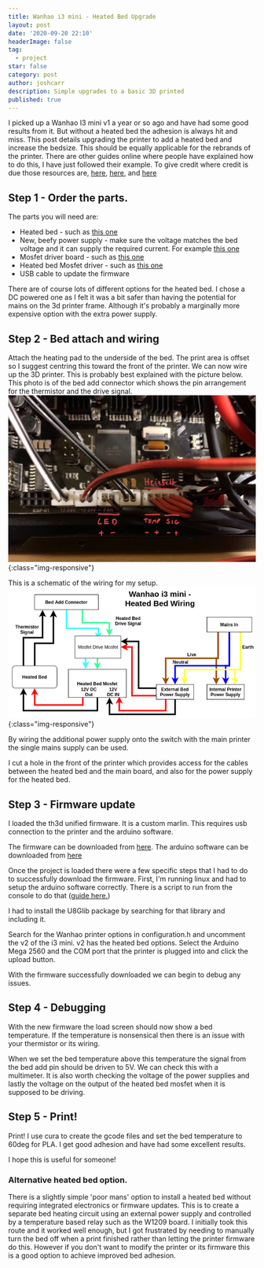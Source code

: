 ```yaml
---
title: Wanhao i3 mini - Heated Bed Upgrade
layout: post
date: '2020-09-20 22:10'
headerImage: false
tag:
  - project
star: false
category: post
author: joshcarr
description: Simple upgrades to a basic 3D printed
published: true
---
```


I picked up a Wanhao I3 mini v1 a year or so ago and have had some good results from it. But without a heated bed the adhesion is always hit and miss. This post details upgrading the printer to add a heated bed and increase the bedsize. This should be equally applicable for the rebrands of the printer. There are other guides online where people have explained how to do this, I have just followed their example. To give credit where credit is due those resources are, [here](https://www.thingiverse.com/thing:4180747), [here](https://drucktipps3d.de/forum/topic/wanhao-i3mini-heatbed-mod/), and [here](https://support.th3dstudio.com/hc/en-us/articles/360043293452-TH3D-Unified-Firmware-Package)

## Step 1 - Order the parts. 

The parts you will need are:
* Heated bed - such as [this one](https://www.ebay.co.uk/itm/Orange-Silicone-120W-12V-Heating-Pad-For-3D-Printer-Heated-Bed-Heater-Mat-Parts-/224131358267?hash=item342f451e3b)
* New, beefy power supply - make sure the voltage matches the bed voltage and it can supply the required current. For example [this one](https://www.ebay.co.uk/itm/DC-12V-30A-3D-Printer-Switching-Mode-Power-Supply-For-Creality-CR-10-CR-10S/402260916755)
* Mosfet driver board - such as [this one](https://www.ebay.co.uk/itm/IRF520-MOSFET-Driver-Breakout-Board-Module-IRF520N-MOS-FET-Switch-PWM-Arduino-Pi/232518999508?)
* Heated bed Mosfet driver - such as [this one](https://www.ebay.co.uk/itm/143662472205)
* USB cable to update the firmware

There are of course lots of different options for the heated bed. I chose a DC powered one as I felt it was a bit safer than having the potential for mains on the 3d printer frame. Although it's probably a marginally more expensive option with the extra power supply.

## Step 2 - Bed attach and wiring
Attach the heating pad to the underside of the bed. The print area is offset so I suggest centring this toward the front of the printer. We can now wire up the 3D printer. This is probably best explained with the picture below. This photo is of the bed add connector which shows the pin arrangement for the thermistor and the drive signal.
![bed add connector](/assets/images/HeatedBed/mainBoardPin.jpeg){:class="img-responsive"}

This is a schematic of the wiring for my setup.
![wiring diagram](/assets/images/HeatedBed/i3wiring.png){:class="img-responsive"}

By wiring the additional power supply onto the switch with the main printer the single mains supply can be used. 

I cut a hole in the front of the printer which provides access for the cables between the heated bed and the main board, and also for the power supply for the heated bed.

## Step 3 - Firmware update
I loaded the th3d unified firmware. It is a custom marlin. This requires usb connection to the printer and the arduino software.

The firmware can be downloaded from [here](https://support.th3dstudio.com/hc/en-us/articles/360043293452-TH3D-Unified-Firmware-Package). The arduino software can be downloaded from [here](https://www.arduino.cc/en/main/software)

Once the project is loaded there were a few specific steps that I had to do to successfully download the firmware. First, I'm running linux and had to setup the arduino software correctly. There is a script to run from the console to do that ([guide here.](https://www.arduino.cc/en/guide/linux))

I had to install the U8Glib package by searching for that library and including it.

Search for the Wanhao printer options in configuration.h and uncomment the v2 of the i3 mini. v2 has the heated bed options. Select the Arduino Mega 2560 and the COM port that the printer is plugged into and click the upload button.

With the firmware successfully downloaded we can begin to debug any issues. 

## Step 4 - Debugging
With the new firmware the load screen should now show a bed temperature. If the temperature is nonsensical then there is an issue with your thermistor or its wiring. 

When we set the bed temperature above this temperature the signal from the bed add pin should be driven to 5V. We can check this with a multimeter. It is also worth checking the voltage of the power supplies and lastly the voltage on the output of the heated bed mosfet when it is supposed to be driving.

## Step 5 - Print!
Print! I use cura to create the gcode files and set the bed temperature to 60deg for PLA. I get good adhesion and have had some excellent results.

I hope this is useful for someone!


### Alternative heated bed option.

There is a slightly simple 'poor mans' option to install a heated bed without requiring integrated electronics or firmware updates. This is to create a separate bed heating circuit using an external power supply and controlled by a temperature based relay such as the W1209 board. I initially took this route and it worked well enough, but I got frustrated by needing to manually turn the bed off when a print finished rather than letting the printer firmware do this. However if you don't want to modify the printer or its firmware this is a good option to achieve improved bed adhesion.

